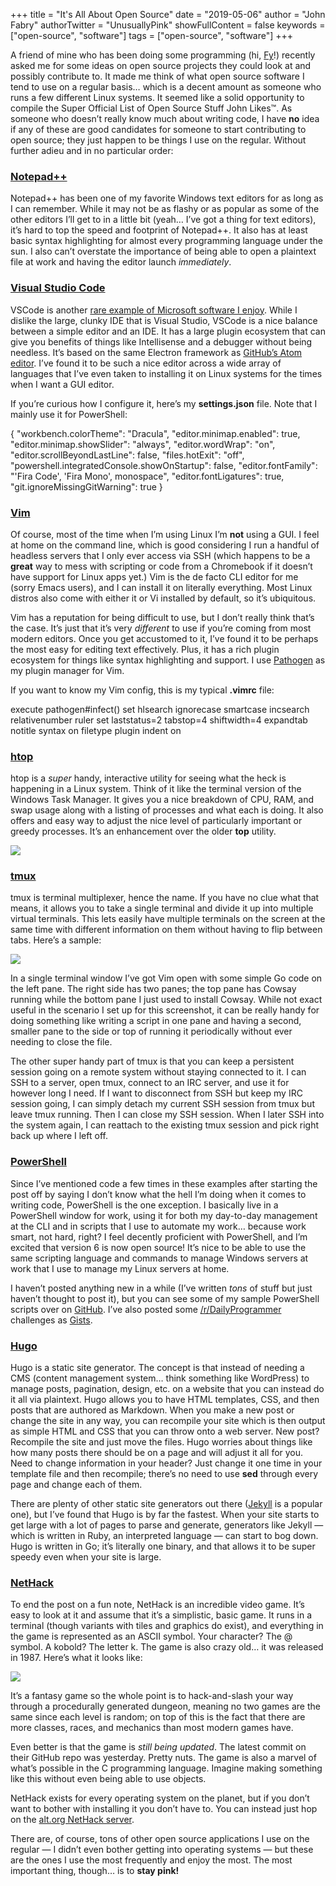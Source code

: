 +++
title = "It's All About Open Source"
date = "2019-05-06"
author = "John Fabry"
authorTwitter = "UnusuallyPink"
showFullContent = false
keywords = ["open-source", "software"]
tags = ["open-source", "software"]
+++

A friend of mine who has been doing some programming (hi, [Fy](http://fyritke.us/)!) recently asked me for some ideas on open source projects they could look at and possibly contribute to. It made me think of what open source software I tend to use on a regular basis… which is a decent amount as someone who runs a few different Linux systems. It seemed like a solid opportunity to compile the Super Official List of Open Source Stuff John Likes™. As someone who doesn’t really know much about writing code, I have **no** idea if any of these are good candidates for someone to start contributing to open source; they just happen to be things I use on the regular. Without further adieu and in no particular order:

### [Notepad++](https://notepad-plus-plus.org/)

Notepad++ has been one of my favorite Windows text editors for as long as I can remember. While it may not be as flashy or as popular as some of the other editors I’ll get to in a little bit (yeah… I’ve got a thing for text editors), it’s hard to top the speed and footprint of Notepad++. It also has at least basic syntax highlighting for almost every programming language under the sun. I also can’t overstate the importance of being able to open a plaintext file at work and having the editor launch _immediately_.

### [Visual Studio Code](https://code.visualstudio.com/)

VSCode is another [rare example of Microsoft software I enjoy](https://www.unusually.pink/blog/microsoft-edge-insider-its-actually-not-that-bad). While I dislike the large, clunky IDE that is Visual Studio, VSCode is a nice balance between a simple editor and an IDE. It has a large plugin ecosystem that can give you benefits of things like Intellisense and a debugger without being needless. It’s based on the same Electron framework as [GitHub’s Atom editor](https://atom.io/). I’ve found it to be such a nice editor across a wide array of languages that I’ve even taken to installing it on Linux systems for the times when I want a GUI editor.

If you’re curious how I configure it, here’s my **settings.json** file. Note that I mainly use it for PowerShell:

{
    "workbench.colorTheme": "Dracula",
    "editor.minimap.enabled": true,
    "editor.minimap.showSlider": "always",
    "editor.wordWrap": "on",
    "editor.scrollBeyondLastLine": false,
    "files.hotExit": "off",
    "powershell.integratedConsole.showOnStartup": false,
    "editor.fontFamily": "'Fira Code', 'Fira Mono', monospace",
    "editor.fontLigatures": true,
    "git.ignoreMissingGitWarning": true
}

### [Vim](https://www.vim.org/)

Of course, most of the time when I’m using Linux I’m **not** using a GUI. I feel at home on the command line, which is good considering I run a handful of headless servers that I only ever access via SSH (which happens to be a **great** way to mess with scripting or code from a Chromebook if it doesn’t have support for Linux apps yet.) Vim is the de facto CLI editor for me (sorry Emacs users), and I can install it on literally everything. Most Linux distros also come with either it or Vi installed by default, so it’s ubiquitous.

Vim has a reputation for being difficult to use, but I don’t really think that’s the case. It’s just that it’s very _different_ to use if you’re coming from most modern editors. Once you get accustomed to it, I’ve found it to be perhaps the most easy for editing text effectively. Plus, it has a rich plugin ecosystem for things like syntax highlighting and support. I use [Pathogen](https://github.com/tpope/vim-pathogen) as my plugin manager for Vim.

If you want to know my Vim config, this is my typical **.vimrc** file:

execute pathogen#infect()
set hlsearch ignorecase smartcase incsearch relativenumber ruler
set laststatus=2 tabstop=4 shiftwidth=4 expandtab notitle
syntax on
filetype plugin indent on

### [htop](https://hisham.hm/htop/)

htop is a _super_ handy, interactive utility for seeing what the heck is happening in a Linux system. Think of it like the terminal version of the Windows Task Manager. It gives you a nice breakdown of CPU, RAM, and swap usage along with a listing of processes and what each is doing. It also offers and easy way to adjust the nice level of particularly important or greedy processes. It’s an enhancement over the older **top** utility.

![](/images/ItsAllAboutOpenSource_Screenshotfrom2019-05-0617-32-51.png)

### [tmux](https://github.com/tmux/tmux)

tmux is terminal multiplexer, hence the name. If you have no clue what that means, it allows you to take a single terminal and divide it up into multiple virtual terminals. This lets easily have multiple terminals on the screen at the same time with different information on them without having to flip between tabs. Here’s a sample:

![](/images/ItsAllAboutOpenSource_Screenshotfrom2019-05-0618-16-41.png)

In a single terminal window I’ve got Vim open with some simple Go code on the left pane. The right side has two panes; the top pane has Cowsay running while the bottom pane I just used to install Cowsay. While not exact useful in the scenario I set up for this screenshot, it can be really handy for doing something like writing a script in one pane and having a second, smaller pane to the side or top of running it periodically without ever needing to close the file.

The other super handy part of tmux is that you can keep a persistent session going on a remote system without staying connected to it. I can SSH to a server, open tmux, connect to an IRC server, and use it for however long I need. If I want to disconnect from SSH but keep my IRC session going, I can simply detach my current SSH session from tmux but leave tmux running. Then I can close my SSH session. When I later SSH into the system again, I can reattach to the existing tmux session and pick right back up where I left off.

### [PowerShell](https://github.com/PowerShell/PowerShell)

Since I’ve mentioned code a few times in these examples after starting the post off by saying I don’t know what the hell I’m doing when it comes to writing code, PowerShell is the one exception. I basically live in a PowerShell window for work, using it for both my day-to-day management at the CLI and in scripts that I use to automate my work… because work smart, not hard, right? I feel decently proficient with PowerShell, and I’m excited that version 6 is now open source! It’s nice to be able to use the same scripting language and commands to manage Windows servers at work that I use to manage my Linux servers at home.

I haven’t posted anything new in a while (I’ve written _tons_ of stuff but just haven’t thought to post it), but you can see some of my sample PowerShell scripts over on [GitHub](https://github.com/jffail). I’ve also posted some [/r/DailyProgrammer](https://www.reddit.com/r/dailyprogrammer) challenges as [Gists](https://gist.github.com/jffail).

### [Hugo](https://gohugo.io/)

Hugo is a static site generator. The concept is that instead of needing a CMS (content management system… think something like WordPress) to manage posts, pagination, design, etc. on a website that you can instead do it all via plaintext. Hugo allows you to have HTML templates, CSS, and then posts that are authored as Markdown. When you make a new post or change the site in any way, you can recompile your site which is then output as simple HTML and CSS that you can throw onto a web server. New post? Recompile the site and just move the files. Hugo worries about things like how many posts there should be on a page and will adjust it all for you. Need to change information in your header? Just change it one time in your template file and then recompile; there’s no need to use **sed** through every page and change each of them.

There are plenty of other static site generators out there ([Jekyll](https://jekyllrb.com/) is a popular one), but I’ve found that Hugo is by far the fastest. When your site starts to get large with a lot of pages to parse and generate, generators like Jekyll — which is written in Ruby, an interpreted language — can start to bog down. Hugo is written in Go; it’s literally one binary, and that allows it to be super speedy even when your site is large.

### [NetHack](https://github.com/NetHack/NetHack)

To end the post on a fun note, NetHack is an incredible video game. It’s easy to look at it and assume that it’s a simplistic, basic game. It runs in a terminal (though variants with tiles and graphics do exist), and everything in the game is represented as an ASCII symbol. Your character? The @ symbol. A kobold? The letter k. The game is also crazy old… it was released in 1987. Here’s what it looks like:

![](/images/ItsAllAboutOpenSource_Screenshotfrom2019-05-0618-38-44.png)

It’s a fantasy game so the whole point is to hack-and-slash your way through a procedurally generated dungeon, meaning no two games are the same since each level is random; on top of this is the fact that there are more classes, races, and mechanics than most modern games have.

Even better is that the game is _still being updated_. The latest commit on their GitHub repo was yesterday. Pretty nuts. The game is also a marvel of what’s possible in the C programming language. Imagine making something like this without even being able to use objects.

NetHack exists for every operating system on the planet, but if you don’t want to bother with installing it you don’t have to. You can instead just hop on the [alt.org NetHack server](https://alt.org/nethack/).

There are, of course, tons of other open source applications I use on the regular — I didn’t even bother getting into operating systems — but these are the ones I use the most frequently and enjoy the most. The most important thing, though… is to **stay pink!**

